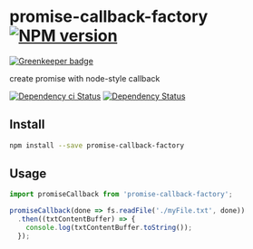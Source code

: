 # promise-callback-factory [![NPM version][npm-image]][npm-url]

[![Greenkeeper badge](https://badges.greenkeeper.io/christophehurpeau/promise-callback-factory.svg)](https://greenkeeper.io/)

create promise with node-style callback

[![Dependency ci Status][dependencyci-image]][dependencyci-url]
[![Dependency Status][daviddm-image]][daviddm-url]

## Install

```sh
npm install --save promise-callback-factory
```

## Usage

```js
import promiseCallback from 'promise-callback-factory';

promiseCallback(done => fs.readFile('./myFile.txt', done))
  .then((txtContentBuffer) => {
    console.log(txtContentBuffer.toString());
  });
```

[npm-image]: https://img.shields.io/npm/v/promise-callback-factory.svg?style=flat-square
[npm-url]: https://npmjs.org/package/promise-callback-factory
[daviddm-image]: https://david-dm.org/christophehurpeau/promise-callback-factory.svg?style=flat-square
[daviddm-url]: https://david-dm.org/christophehurpeau/promise-callback-factory
[dependencyci-image]: https://dependencyci.com/github/christophehurpeau/promise-callback-factory/badge?style=flat-square
[dependencyci-url]: https://dependencyci.com/github/christophehurpeau/promise-callback-factory
